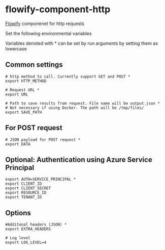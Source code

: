 # flowify-component-http

[Flowify](https://flowify-docs.equinor.com/) componenet for http requests

Set the following environmental variables

Variables denoted with * can be set by run arguments by setting them as lowercase
## Common settings
```
# http method to call. Currently support GET and POST *
export HTTP_METHOD

# Request URL *
export URL

# Path to save results from request. File name will be output.json *
# Not necessary if using Docker. The path will be /tmp/files/
export SAVE_PATH 
```

## For POST request
```
# JSON payload for POST request *
export DATA
```

## Optional: Authentication using Azure Service Principal
```
export AUTH=SERVICE_PRINCIPAL *
export CLIENT_ID 
export CLIENT_SECRET
export RESOURCE_ID
export TENANT_ID
```
## Options
```
#Additonal headers (JSON) *
export EXTRA_HEADERS

# Log level
export LOG_LEVEL=4
```

